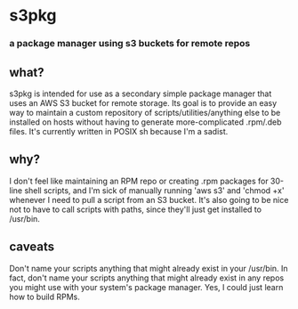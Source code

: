 # s3pkg
### a package manager using s3 buckets for remote repos

## what?
s3pkg is intended for use as a secondary simple package manager that uses an AWS S3 bucket for remote storage.
Its goal is to provide an easy way to maintain a custom repository of scripts/utilities/anything else to be installed on hosts without having to generate more-complicated .rpm/.deb files. 
It's currently written in POSIX sh because I'm a sadist.

## why?
I don't feel like maintaining an RPM repo or creating .rpm packages for 30-line shell scripts, and I'm sick of manually running 'aws s3' and 'chmod +x' whenever I need to pull a script from an S3 bucket. It's also going to be nice not to have to call scripts with paths, since they'll just get installed to /usr/bin.

## caveats
Don't name your scripts anything that might already exist in your /usr/bin.
In fact, don't name your scripts anything that might already exist in any repos you might use with your system's package manager.
Yes, I could just learn how to build RPMs.

